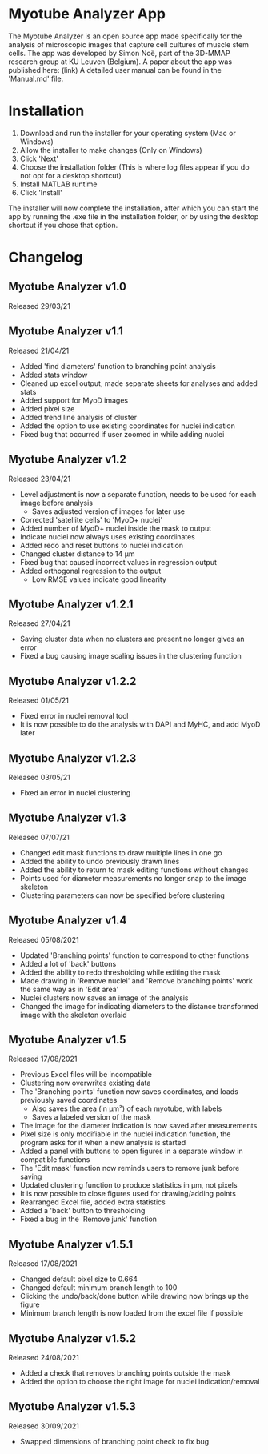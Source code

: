 # Myotube Analyzer App
The Myotube Analyzer is an open source app made specifically for the analysis of microscopic images that capture cell cultures of muscle stem cells. The app was developed by Simon Noë, part of the 3D-MMAP research group at KU Leuven (Belgium). A paper about the app was published here: (link) A detailed user manual can be found in the 'Manual.md' file.

# Installation
1. Download and run the installer for your operating system (Mac or Windows)
1. Allow the installer to make changes (Only on Windows)
1. Click 'Next'
1. Choose the installation folder (This is where log files appear if you do not opt for a desktop shortcut)
1. Install MATLAB runtime
1. Click 'Install'

The installer will now complete the installation, after which you can start the app by running the .exe file in the installation folder, or by using the desktop shortcut if you chose that option.

# Changelog
## Myotube Analyzer v1.0
Released 29/03/21

## Myotube Analyzer v1.1
Released 21/04/21
- Added 'find diameters' function to branching point analysis
- Added stats window
- Cleaned up excel output, made separate sheets for analyses and added stats
- Added support for MyoD images
- Added pixel size
- Added trend line analysis of cluster
- Added the option to use existing coordinates for nuclei indication
- Fixed bug that occurred if user zoomed in while adding nuclei

## Myotube Analyzer v1.2
Released 23/04/21
- Level adjustment is now a separate function, needs to be used for each image before analysis
	- Saves adjusted version of images for later use
- Corrected 'satellite cells' to 'MyoD+ nuclei'
- Added number of MyoD+ nuclei inside the mask to output
- Indicate nuclei now always uses existing coordinates
- Added redo and reset buttons to nuclei indication
- Changed cluster distance to 14 µm
- Fixed bug that caused incorrect values in regression output
- Added orthogonal regression to the output
	- Low RMSE values indicate good linearity

## Myotube Analyzer v1.2.1
Released 27/04/21
- Saving cluster data when no clusters are present no longer gives an error
- Fixed a bug causing image scaling issues in the clustering function

## Myotube Analyzer v1.2.2
Released 01/05/21
- Fixed error in nuclei removal tool
- It is now possible to do the analysis with DAPI and MyHC, and add MyoD later

## Myotube Analyzer v1.2.3
Released 03/05/21
- Fixed an error in nuclei clustering

## Myotube Analyzer v1.3
Released 07/07/21
- Changed edit mask functions to draw multiple lines in one go
- Added the ability to undo previously drawn lines
- Added the ability to return to mask editing functions without changes
- Points used for diameter measurements no longer snap to the image skeleton
- Clustering parameters can now be specified before clustering

## Myotube Analyzer v1.4
Released 05/08/2021
- Updated 'Branching points' function to correspond to other functions
- Added a lot of 'back' buttons
- Added the ability to redo thresholding while editing the mask
- Made drawing in 'Remove nuclei' and 'Remove branching points' work the same way as in 'Edit area'
- Nuclei clusters now saves an image of the analysis
- Changed the image for indicating diameters to the distance transformed image with the skeleton overlaid

## Myotube Analyzer v1.5
Released 17/08/2021
- Previous Excel files will be incompatible
- Clustering now overwrites existing data
- The 'Branching points' function now saves coordinates, and loads previously saved coordinates
	- Also saves the area (in µm²) of each myotube, with labels
	- Saves a labeled version of the mask
- The image for the diameter indication is now saved after measurements
- Pixel size is only modifiable in the nuclei indication function, the program asks for it when a new analysis is started
- Added a panel with buttons to open figures in a separate window in compatible functions
- The 'Edit mask' function now reminds users to remove junk before saving
- Updated clustering function to produce statistics in µm, not pixels
- It is now possible to close figures used for drawing/adding points
- Rearranged Excel file, added extra statistics
- Added a 'back' button to thresholding
- Fixed a bug in the 'Remove junk' function

## Myotube Analyzer v1.5.1
Released 17/08/2021
- Changed default pixel size to 0.664
- Changed default minimum branch length to 100
- Clicking the undo/back/done button while drawing now brings up the figure
- Minimum branch length is now loaded from the excel file if possible

## Myotube Analyzer v1.5.2
Released 24/08/2021
- Added a check that removes branching points outside the mask
- Added the option to choose the right image for nuclei indication/removal

## Myotube Analyzer v1.5.3
Released 30/09/2021
- Swapped dimensions of branching point check to fix bug 
